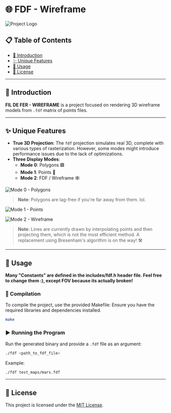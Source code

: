 # 🌐 FDF - Wireframe

![Project Logo](https://github.com/user-attachments/assets/528eccd4-228c-46a0-9619-6b8a35bf706c)

## 📋 Table of Contents

- [📖 Introduction](#introduction)
- [✨ Unique Features](#unique-features)
- [🚀 Usage](#usage)
- [📜 License](#license)

---

## <a name="introduction">📖 Introduction</a>

**FIL DE FER - WIREFRAME** is a project focused on rendering 3D wireframe models from `.fdf` matrix of points files.

---

## <a name="unique-features">✨ Unique Features</a>

- **True 3D Projection**: The `fdf` projection simulates real 3D, complete with various types of rasterization. However, some modes might introduce performance issues due to the lack of optimizations.
- **Three Display Modes**:
  - **Mode 0**: Polygons 🟩
  - **Mode 1**: Points 🔵
  - **Mode 2**: FDF / Wireframe 🕸️

![Mode 0 - Polygons](https://github.com/user-attachments/assets/3e6ca99b-00a9-4ab4-8871-c7a264ea58d6)
> **Note**: Polygons are lag-free if you're far away from them. lol.

![Mode 1 - Points](https://github.com/user-attachments/assets/f1983bd2-d323-4bb6-96f8-4af8088b27f5)

![Mode 2 - Wireframe](https://github.com/user-attachments/assets/155f49fd-074c-4736-b1be-e8c6b0f055d7)
> **Note**: Lines are currently drawn by interpolating points and then projecting them, which is not the most efficient method. A replacement using Bresenham's algorithm is on the way! 🛠️

---

## <a name="usage">🚀 Usage</a>

**Many "Constants" are defined in the includes/fdf.h header file. Feel free to change them :), except FOV because its actually broken!**

### 🔨 Compilation

To compile the project, use the provided Makefile:
Ensure you have the required libraries and dependencies installed.

```bash
make
```

### ▶️ Running the Program

Run the generated binary and provide a `.fdf` file as an argument:

```bash
./fdf <path_to_fdf_file>
```

Example:

```bash
./fdf test_maps/mars.fdf
```

---

## <a name="license">📜 License</a>

This project is licensed under the [MIT License](LICENSE).

